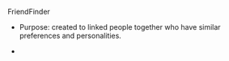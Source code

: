 FriendFinder

* Purpose: created to linked people together who have similar preferences and personalities.

* 

